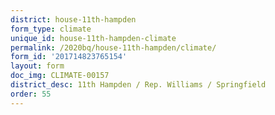 ```yaml
---
district: house-11th-hampden
form_type: climate
unique_id: house-11th-hampden-climate
permalink: /2020bq/house-11th-hampden/climate/
form_id: '201714823765154'
layout: form
doc_img: CLIMATE-00157
district_desc: 11th Hampden / Rep. Williams / Springfield
order: 55
---
```

